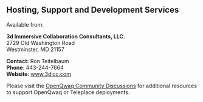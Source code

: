 ## Hosting, Support and Development Services ##

Available from:

**3d Immersive Collaboration Consultants, LLC.**<br>
2729 Old Washington Road<br>
Westminster, MD  21157<br>

<b>Contact:</b> Ron Teitelbaum<br>
<b>Phone</b>: 443-244-7664<br>
<b>Website</b>: <a href='http://www.3dicc.com'>www.3dicc.com</a>

Please visit the <a href='http://groups.google.com/group/openqwaq'>OpenQwaq Community Discussions</a> for additional resources to support OpenQwaq or Teleplace deployments.